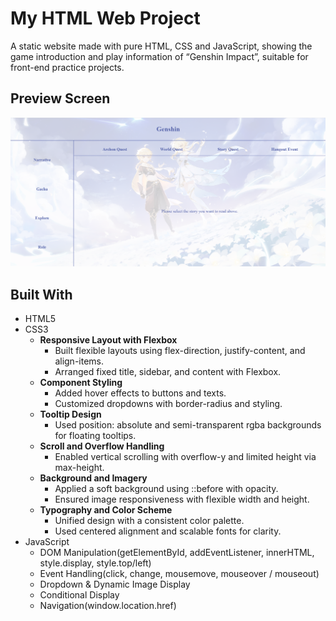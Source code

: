 # My HTML Web Project
A static website made with pure HTML, CSS and JavaScript, showing the game introduction and play information of “Genshin Impact”, suitable for front-end practice projects.
## Preview Screen
![Screenshot](./home.png)
## Built With
- HTML5
- CSS3
  - **Responsive Layout with Flexbox**
    - Built flexible layouts using flex-direction, justify-content, and align-items.
    - Arranged fixed title, sidebar, and content with Flexbox.
  - **Component Styling**
    - Added hover effects to buttons and texts.
    - Customized dropdowns with border-radius and styling.
  - **Tooltip Design**
    - Used position: absolute and semi-transparent rgba backgrounds for floating tooltips.
  - **Scroll and Overflow Handling**
    - Enabled vertical scrolling with overflow-y and limited height via max-height.
  - **Background and Imagery**
    - Applied a soft background using ::before with opacity.
    - Ensured image responsiveness with flexible width and height.
  - **Typography and Color Scheme**
    - Unified design with a consistent color palette.
    - Used centered alignment and scalable fonts for clarity.
- JavaScript
  - DOM Manipulation(getElementById, addEventListener, innerHTML, style.display, style.top/left)
  - Event Handling(click, change, mousemove, mouseover / mouseout)
  - Dropdown & Dynamic Image Display
  - Conditional Display
  - Navigation(window.location.href)
